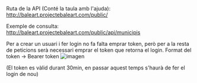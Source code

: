 Ruta de la API (Conté la taula amb l'ajuda):
http://baleart.projectebaleart.com/public/

Exemple de consulta: http://baleart.projectebaleart.com/public/api/municipis

Per a crear un usuari i fer login no fa falta emprar token, però per a la resta de peticions serà necessari emprar el token que retorna el login.
Format del token -> Bearer token
![imagen](https://user-images.githubusercontent.com/55986837/153614400-78034440-c406-4b25-bb9d-d34c3e1cd462.png)

(El token es vàlid durant 30min, en passar aquest temps s'haurà de fer el login de nou)

